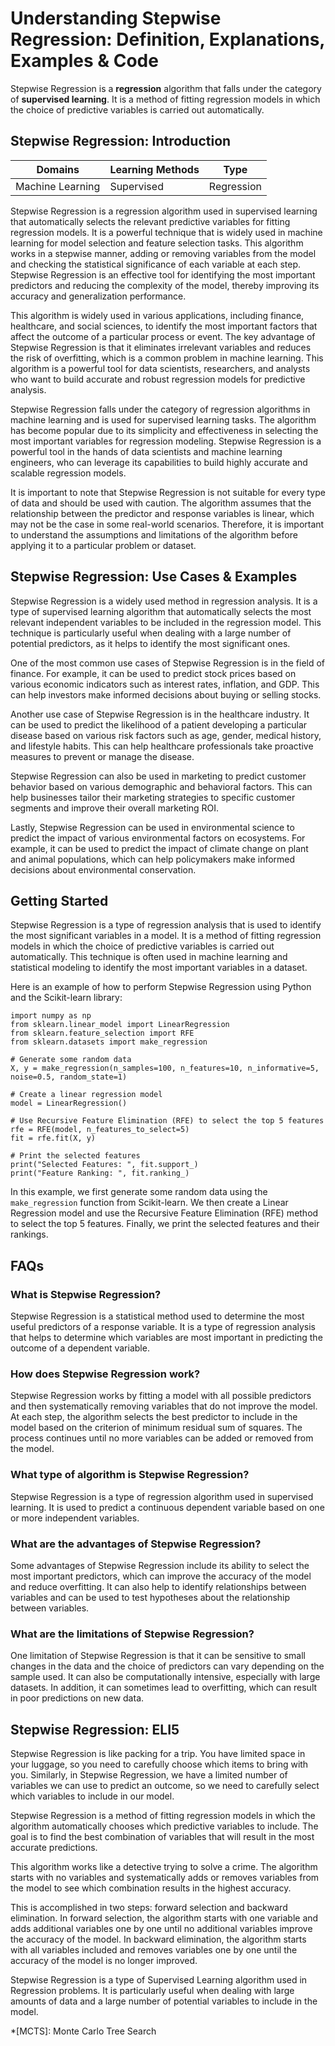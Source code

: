 # Understanding Stepwise Regression: Definition, Explanations, Examples & Code

Stepwise Regression is a **regression** algorithm that falls under the
category of **supervised learning**. It is a method of fitting regression
models in which the choice of predictive variables is carried out
automatically.

## Stepwise Regression: Introduction

Domains | Learning Methods | Type  
---|---|---  
Machine Learning | Supervised | Regression  
  
Stepwise Regression is a regression algorithm used in supervised learning that
automatically selects the relevant predictive variables for fitting regression
models. It is a powerful technique that is widely used in machine learning for
model selection and feature selection tasks. This algorithm works in a
stepwise manner, adding or removing variables from the model and checking the
statistical significance of each variable at each step. Stepwise Regression is
an effective tool for identifying the most important predictors and reducing
the complexity of the model, thereby improving its accuracy and generalization
performance.

This algorithm is widely used in various applications, including finance,
healthcare, and social sciences, to identify the most important factors that
affect the outcome of a particular process or event. The key advantage of
Stepwise Regression is that it eliminates irrelevant variables and reduces the
risk of overfitting, which is a common problem in machine learning. This
algorithm is a powerful tool for data scientists, researchers, and analysts
who want to build accurate and robust regression models for predictive
analysis.

Stepwise Regression falls under the category of regression algorithms in
machine learning and is used for supervised learning tasks. The algorithm has
become popular due to its simplicity and effectiveness in selecting the most
important variables for regression modeling. Stepwise Regression is a powerful
tool in the hands of data scientists and machine learning engineers, who can
leverage its capabilities to build highly accurate and scalable regression
models.

It is important to note that Stepwise Regression is not suitable for every
type of data and should be used with caution. The algorithm assumes that the
relationship between the predictor and response variables is linear, which may
not be the case in some real-world scenarios. Therefore, it is important to
understand the assumptions and limitations of the algorithm before applying it
to a particular problem or dataset.

## Stepwise Regression: Use Cases & Examples

Stepwise Regression is a widely used method in regression analysis. It is a
type of supervised learning algorithm that automatically selects the most
relevant independent variables to be included in the regression model. This
technique is particularly useful when dealing with a large number of potential
predictors, as it helps to identify the most significant ones.

One of the most common use cases of Stepwise Regression is in the field of
finance. For example, it can be used to predict stock prices based on various
economic indicators such as interest rates, inflation, and GDP. This can help
investors make informed decisions about buying or selling stocks.

Another use case of Stepwise Regression is in the healthcare industry. It can
be used to predict the likelihood of a patient developing a particular disease
based on various risk factors such as age, gender, medical history, and
lifestyle habits. This can help healthcare professionals take proactive
measures to prevent or manage the disease.

Stepwise Regression can also be used in marketing to predict customer behavior
based on various demographic and behavioral factors. This can help businesses
tailor their marketing strategies to specific customer segments and improve
their overall marketing ROI.

Lastly, Stepwise Regression can be used in environmental science to predict
the impact of various environmental factors on ecosystems. For example, it can
be used to predict the impact of climate change on plant and animal
populations, which can help policymakers make informed decisions about
environmental conservation.

## Getting Started

Stepwise Regression is a type of regression analysis that is used to identify
the most significant variables in a model. It is a method of fitting
regression models in which the choice of predictive variables is carried out
automatically. This technique is often used in machine learning and
statistical modeling to identify the most important variables in a dataset.

Here is an example of how to perform Stepwise Regression using Python and the
Scikit-learn library:

    
    
    
    import numpy as np
    from sklearn.linear_model import LinearRegression
    from sklearn.feature_selection import RFE
    from sklearn.datasets import make_regression
    
    # Generate some random data
    X, y = make_regression(n_samples=100, n_features=10, n_informative=5, noise=0.5, random_state=1)
    
    # Create a linear regression model
    model = LinearRegression()
    
    # Use Recursive Feature Elimination (RFE) to select the top 5 features
    rfe = RFE(model, n_features_to_select=5)
    fit = rfe.fit(X, y)
    
    # Print the selected features
    print("Selected Features: ", fit.support_)
    print("Feature Ranking: ", fit.ranking_)
    
    

In this example, we first generate some random data using the
`make_regression` function from Scikit-learn. We then create a Linear
Regression model and use the Recursive Feature Elimination (RFE) method to
select the top 5 features. Finally, we print the selected features and their
rankings.

## FAQs

### What is Stepwise Regression?

Stepwise Regression is a statistical method used to determine the most useful
predictors of a response variable. It is a type of regression analysis that
helps to determine which variables are most important in predicting the
outcome of a dependent variable.

### How does Stepwise Regression work?

Stepwise Regression works by fitting a model with all possible predictors and
then systematically removing variables that do not improve the model. At each
step, the algorithm selects the best predictor to include in the model based
on the criterion of minimum residual sum of squares. The process continues
until no more variables can be added or removed from the model.

### What type of algorithm is Stepwise Regression?

Stepwise Regression is a type of regression algorithm used in supervised
learning. It is used to predict a continuous dependent variable based on one
or more independent variables.

### What are the advantages of Stepwise Regression?

Some advantages of Stepwise Regression include its ability to select the most
important predictors, which can improve the accuracy of the model and reduce
overfitting. It can also help to identify relationships between variables and
can be used to test hypotheses about the relationship between variables.

### What are the limitations of Stepwise Regression?

One limitation of Stepwise Regression is that it can be sensitive to small
changes in the data and the choice of predictors can vary depending on the
sample used. It can also be computationally intensive, especially with large
datasets. In addition, it can sometimes lead to overfitting, which can result
in poor predictions on new data.

## Stepwise Regression: ELI5

Stepwise Regression is like packing for a trip. You have limited space in your
luggage, so you need to carefully choose which items to bring with you.
Similarly, in Stepwise Regression, we have a limited number of variables we
can use to predict an outcome, so we need to carefully select which variables
to include in our model.

Stepwise Regression is a method of fitting regression models in which the
algorithm automatically chooses which predictive variables to include. The
goal is to find the best combination of variables that will result in the most
accurate predictions.

This algorithm works like a detective trying to solve a crime. The algorithm
starts with no variables and systematically adds or removes variables from the
model to see which combination results in the highest accuracy.

This is accomplished in two steps: forward selection and backward elimination.
In forward selection, the algorithm starts with one variable and adds
additional variables one by one until no additional variables improve the
accuracy of the model. In backward elimination, the algorithm starts with all
variables included and removes variables one by one until the accuracy of the
model is no longer improved.

Stepwise Regression is a type of Supervised Learning algorithm used in
Regression problems. It is particularly useful when dealing with large amounts
of data and a large number of potential variables to include in the model.

  *[MCTS]: Monte Carlo Tree Search